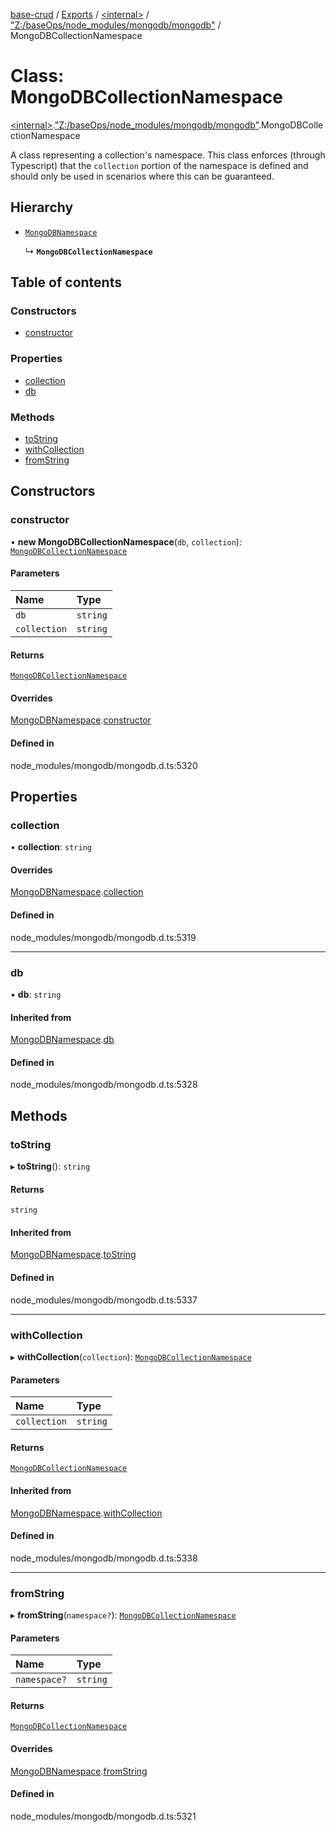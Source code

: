 [base-crud](../README.md) / [Exports](../modules.md) / [\<internal\>](../modules/internal_.md) / ["Z:/baseOps/node\_modules/mongodb/mongodb"](../modules/internal_._Z__baseOps_node_modules_mongodb_mongodb_.md) / MongoDBCollectionNamespace

# Class: MongoDBCollectionNamespace

[\<internal\>](../modules/internal_.md).["Z:/baseOps/node\_modules/mongodb/mongodb"](../modules/internal_._Z__baseOps_node_modules_mongodb_mongodb_.md).MongoDBCollectionNamespace

A class representing a collection's namespace.  This class enforces (through Typescript) that
the `collection` portion of the namespace is defined and should only be
used in scenarios where this can be guaranteed.

## Hierarchy

- [`MongoDBNamespace`](internal_._Z__baseOps_node_modules_mongodb_mongodb_.MongoDBNamespace.md)

  ↳ **`MongoDBCollectionNamespace`**

## Table of contents

### Constructors

- [constructor](internal_._Z__baseOps_node_modules_mongodb_mongodb_.MongoDBCollectionNamespace.md#constructor)

### Properties

- [collection](internal_._Z__baseOps_node_modules_mongodb_mongodb_.MongoDBCollectionNamespace.md#collection)
- [db](internal_._Z__baseOps_node_modules_mongodb_mongodb_.MongoDBCollectionNamespace.md#db)

### Methods

- [toString](internal_._Z__baseOps_node_modules_mongodb_mongodb_.MongoDBCollectionNamespace.md#tostring)
- [withCollection](internal_._Z__baseOps_node_modules_mongodb_mongodb_.MongoDBCollectionNamespace.md#withcollection)
- [fromString](internal_._Z__baseOps_node_modules_mongodb_mongodb_.MongoDBCollectionNamespace.md#fromstring)

## Constructors

### constructor

• **new MongoDBCollectionNamespace**(`db`, `collection`): [`MongoDBCollectionNamespace`](internal_._Z__baseOps_node_modules_mongodb_mongodb_.MongoDBCollectionNamespace.md)

#### Parameters

| Name | Type |
| :------ | :------ |
| `db` | `string` |
| `collection` | `string` |

#### Returns

[`MongoDBCollectionNamespace`](internal_._Z__baseOps_node_modules_mongodb_mongodb_.MongoDBCollectionNamespace.md)

#### Overrides

[MongoDBNamespace](internal_._Z__baseOps_node_modules_mongodb_mongodb_.MongoDBNamespace.md).[constructor](internal_._Z__baseOps_node_modules_mongodb_mongodb_.MongoDBNamespace.md#constructor)

#### Defined in

node_modules/mongodb/mongodb.d.ts:5320

## Properties

### collection

• **collection**: `string`

#### Overrides

[MongoDBNamespace](internal_._Z__baseOps_node_modules_mongodb_mongodb_.MongoDBNamespace.md).[collection](internal_._Z__baseOps_node_modules_mongodb_mongodb_.MongoDBNamespace.md#collection)

#### Defined in

node_modules/mongodb/mongodb.d.ts:5319

___

### db

• **db**: `string`

#### Inherited from

[MongoDBNamespace](internal_._Z__baseOps_node_modules_mongodb_mongodb_.MongoDBNamespace.md).[db](internal_._Z__baseOps_node_modules_mongodb_mongodb_.MongoDBNamespace.md#db)

#### Defined in

node_modules/mongodb/mongodb.d.ts:5328

## Methods

### toString

▸ **toString**(): `string`

#### Returns

`string`

#### Inherited from

[MongoDBNamespace](internal_._Z__baseOps_node_modules_mongodb_mongodb_.MongoDBNamespace.md).[toString](internal_._Z__baseOps_node_modules_mongodb_mongodb_.MongoDBNamespace.md#tostring)

#### Defined in

node_modules/mongodb/mongodb.d.ts:5337

___

### withCollection

▸ **withCollection**(`collection`): [`MongoDBCollectionNamespace`](internal_._Z__baseOps_node_modules_mongodb_mongodb_.MongoDBCollectionNamespace.md)

#### Parameters

| Name | Type |
| :------ | :------ |
| `collection` | `string` |

#### Returns

[`MongoDBCollectionNamespace`](internal_._Z__baseOps_node_modules_mongodb_mongodb_.MongoDBCollectionNamespace.md)

#### Inherited from

[MongoDBNamespace](internal_._Z__baseOps_node_modules_mongodb_mongodb_.MongoDBNamespace.md).[withCollection](internal_._Z__baseOps_node_modules_mongodb_mongodb_.MongoDBNamespace.md#withcollection)

#### Defined in

node_modules/mongodb/mongodb.d.ts:5338

___

### fromString

▸ **fromString**(`namespace?`): [`MongoDBCollectionNamespace`](internal_._Z__baseOps_node_modules_mongodb_mongodb_.MongoDBCollectionNamespace.md)

#### Parameters

| Name | Type |
| :------ | :------ |
| `namespace?` | `string` |

#### Returns

[`MongoDBCollectionNamespace`](internal_._Z__baseOps_node_modules_mongodb_mongodb_.MongoDBCollectionNamespace.md)

#### Overrides

[MongoDBNamespace](internal_._Z__baseOps_node_modules_mongodb_mongodb_.MongoDBNamespace.md).[fromString](internal_._Z__baseOps_node_modules_mongodb_mongodb_.MongoDBNamespace.md#fromstring)

#### Defined in

node_modules/mongodb/mongodb.d.ts:5321
